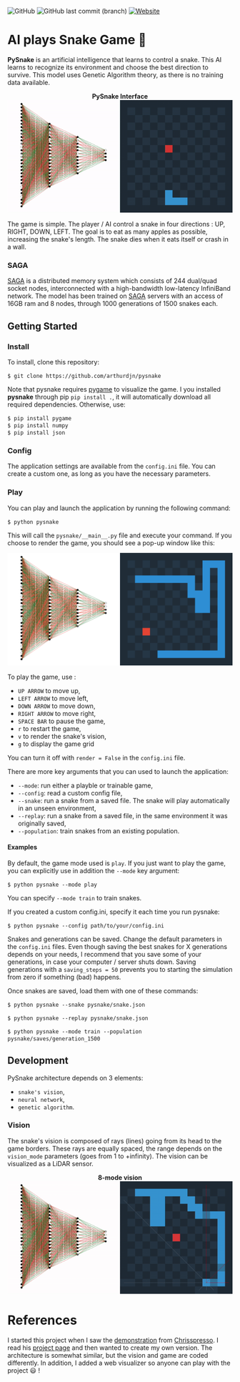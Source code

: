 ![GitHub](https://img.shields.io/github/license/arthurdjn/pysnake) ![GitHub last commit (branch)](https://img.shields.io/github/last-commit/arthurdjn/pysnake/master) 
[![Website](https://img.shields.io/website?url=http%3A%2F%2Farthurdujardin.com%2Fproject%2Fsnake.html)](https://arthurdujardin.com/project/snake.html)


# AI plays Snake Game :snake:


**PySnake** is an artificial intelligence that learns to control a snake. This AI learns to recognize its environment and choose the best direction to survive.
This model uses Genetic Algorithm theory, as there is no training data available.
<p align="center">
  <b>PySnake Interface</b><br>
  <img src="img/pysnake_ai.gif">
  <br>
</p>


The game is simple. The player / AI control a snake in four directions : UP, RIGHT, DOWN, LEFT. The goal is to eat as many apples as possible, increasing the snake's length.
The snake dies when it eats itself or crash in a wall.

### SAGA

[SAGA](https://documentation.sigma2.no/quick/saga.html) is a distributed memory system which consists of 244 dual/quad socket nodes, interconnected with a high-bandwidth low-latency InfiniBand network. The model has been trained on [SAGA](https://documentation.sigma2.no/quick/saga.html) servers with an access of 16GB ram and 8 nodes, through 1000 generations of 1500 snakes each.

## Getting Started

### Install

To install, clone this repository:

```
$ git clone https://github.com/arthurdjn/pysnake
```

Note that pysnake requires [pygame](https://www.pygame.org/news) to visualize the game.
I you installed **pysnake** through pip `pip install .`, it will automatically download all required dependencies. Otherwise, use:

```
$ pip install pygame
$ pip install numpy
$ pip install json
```

### Config

The application settings are available from the `config.ini` file. You can create a custom one, as long as you have the necessary parameters.
  

### Play

You can play and launch the application by running the following command:
```
$ python pysnake
```
This will call the `pysnake/__main__.py` file and execute your command.
If you choose to render the game, you should see a pop-up window like this:


![intro](img/pysnake_intro.png)

To play the game, use :
- `UP ARROW` to move up,
- `LEFT ARROW` to move left,
- `DOWN ARROW` to move down,
- `RIGHT ARROW` to move right,
- `SPACE BAR` to pause the game,
- `r` to restart the game,
- `v` to render the snake's vision,
- `g` to display the game grid


You can turn it off with `render = False` in the `config.ini` file.


There are more key arguments that you can used to launch the application:
- `--mode`: run either a playble or trainable game,
- `--config`: read a custom config file,
- `--snake`: run a snake from a saved file. The snake will play automatically in an unseen environment,
- `--replay`: run a snake from a saved file, in the same environment it was originally saved,
- `--population`: train snakes from an existing population.


#### Examples

By default, the game mode used is `play`.
If you just want to play the game, you can explicitly use in addition the `--mode` key argument:
```
$ python pysnake --mode play
```
You can specify `--mode train` to train snakes.

If you created a custom config.ini, specify it each time you run pysnake:
```
$ python pysnake --config path/to/your/config.ini
```

Snakes and generations can be saved. Change the default parameters in the `config.ini` files.
Even though saving the best snakes for X generations depends on your needs, I recommend that you save some of your generations, in case your computer / server shuts down. Saving generations with a `saving_steps = 50` prevents you to starting the simulation from zero if something (bad) happens.

Once snakes are saved, load them with one of these commands:

```
$ python pysnake --snake pysnake/snake.json
```

```
$ python pysnake --replay pysnake/snake.json
```

```
$ python pysnake --mode train --population pysnake/saves/generation_1500
```

## Development

PySnake architecture depends on 3 elements:
- `snake's vision`,
- `neural network`,
- `genetic algorithm`.

### Vision

The snake's vision is composed of rays (lines) going from its head to the game borders. These rays are equally spaced, the range depends on the `vision_mode` parameters (goes from 1 to +infinity). The vision can be visualized as a LiDAR sensor.

<p align="center">
  <b>8-mode vision</b><br>
  <img src="img/pysnake_vision.gif">
  <br>
</p>


# References

I started this project when I saw the [demonstration](https://www.youtube.com/watch?v=vhiO4WsHA6c) from [Chrisspresso](https://github.com/Chrispresso/SnakeAI).
I read his [project page](https://chrispresso.io/AI_Learns_To_Play_Snake) and then wanted to create my own version.
The architecture is somewhat similar, but the vision and game are coded differently. In addition, I added a web visualizer so anyone can play with the project :smiley: !

